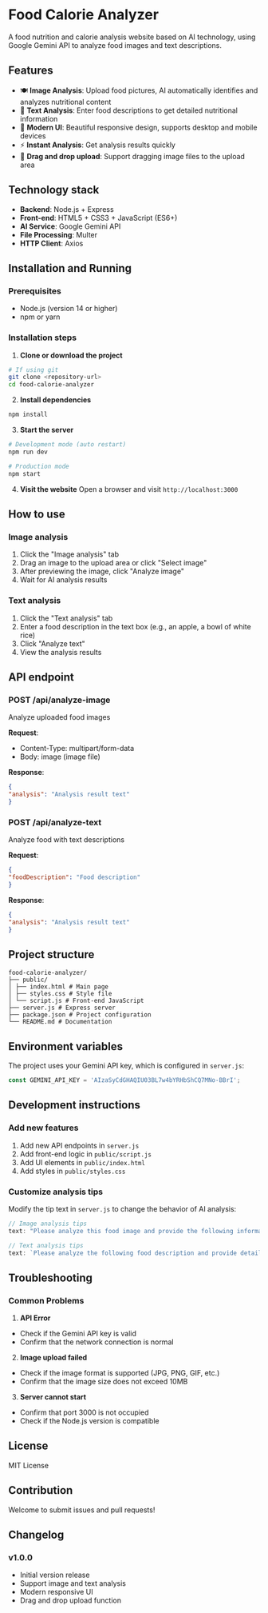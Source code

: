 # Food Calorie Analyzer

A food nutrition and calorie analysis website based on AI technology, using Google Gemini API to analyze food images and text descriptions.

## Features

- 🍽️ **Image Analysis**: Upload food pictures, AI automatically identifies and analyzes nutritional content
- 📝 **Text Analysis**: Enter food descriptions to get detailed nutritional information
- 🎨 **Modern UI**: Beautiful responsive design, supports desktop and mobile devices
- ⚡ **Instant Analysis**: Get analysis results quickly
- 📱 **Drag and drop upload**: Support dragging image files to the upload area

## Technology stack

- **Backend**: Node.js + Express
- **Front-end**: HTML5 + CSS3 + JavaScript (ES6+)
- **AI Service**: Google Gemini API
- **File Processing**: Multer
- **HTTP Client**: Axios

## Installation and Running

### Prerequisites

- Node.js (version 14 or higher)
- npm or yarn

### Installation steps

1. **Clone or download the project**
```bash
# If using git
git clone <repository-url>
cd food-calorie-analyzer
```

2. **Install dependencies**
```bash
npm install
```

3. **Start the server**
```bash
# Development mode (auto restart)
npm run dev

# Production mode
npm start
```

4. **Visit the website**
Open a browser and visit `http://localhost:3000`

## How to use

### Image analysis
1. Click the "Image analysis" tab
2. Drag an image to the upload area or click "Select image"
3. After previewing the image, click "Analyze image"
4. Wait for AI analysis results

### Text analysis
1. Click the "Text analysis" tab
2. Enter a food description in the text box (e.g., an apple, a bowl of white rice)
3. Click "Analyze text"
4. View the analysis results

## API endpoint

### POST /api/analyze-image
Analyze uploaded food images

**Request**:
- Content-Type: multipart/form-data
- Body: image (image file)

**Response**:
```json
{
"analysis": "Analysis result text"
}
```

### POST /api/analyze-text
Analyze food with text descriptions

**Request**:
```json
{
"foodDescription": "Food description"
}
```

**Response**:
```json
{
"analysis": "Analysis result text"
}
```

## Project structure

```
food-calorie-analyzer/
├── public/
│ ├── index.html # Main page
│ ├── styles.css # Style file
│ └── script.js # Front-end JavaScript
├── server.js # Express server
├── package.json # Project configuration
└── README.md # Documentation
```

## Environment variables

The project uses your Gemini API key, which is configured in `server.js`:

```javascript
const GEMINI_API_KEY = 'AIzaSyCdGHAQIU03BL7w4bYRHbShCQ7MNo-BBrI';
```

## Development instructions

### Add new features
1. Add new API endpoints in `server.js`
2. Add front-end logic in `public/script.js`
3. Add UI elements in `public/index.html`
4. Add styles in `public/styles.css`

### Customize analysis tips
Modify the tip text in `server.js` to change the behavior of AI analysis:

```javascript
// Image analysis tips
text: "Please analyze this food image and provide the following information: 1. Food name (in Chinese) 2. Estimated calories 3. Main nutrients 4. Health advice. Please answer in Chinese and format it clearly and easily readable. "

// Text analysis tips
text: `Please analyze the following food description and provide detailed nutritional information: ${foodDescription}. Please provide: 1. Food name 2. Estimated calories 3. Main nutrients (protein, carbohydrates, fat, fiber, etc.) 4. Health advice. Please answer in Chinese and format it clearly and easily readable. `
```

## Troubleshooting

### Common Problems

1. **API Error**
- Check if the Gemini API key is valid
- Confirm that the network connection is normal

2. **Image upload failed**
- Check if the image format is supported (JPG, PNG, GIF, etc.)
- Confirm that the image size does not exceed 10MB

3. **Server cannot start**
- Confirm that port 3000 is not occupied
- Check if the Node.js version is compatible

## License

MIT License

## Contribution

Welcome to submit issues and pull requests!

## Changelog

### v1.0.0
- Initial version release
- Support image and text analysis
- Modern responsive UI
- Drag and drop upload function
